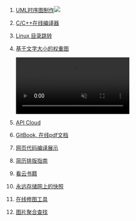 1. [UML时序图制作](http://knsv.github.io/mermaid/index.html)![](http://knsv.github.io/mermaid/images/header.png)
2. [C/C++在线编译器](https://www.hackerrank.com/)
3. [Linux 目录跳转](https://github.com/rupa/z) 
4. [基于文字大小的权重图](https://research.kapiche.com/)

	<video loop="" autoplay="" muted="">
                        <source src="https://storage.googleapis.com/static.kapiche.com/research/073b/img/screencast.webm" type="video/webm">
                        <source src="https://storage.googleapis.com/static.kapiche.com/research/073b/img/screencast.mp4" type="video/mp4">
                    </video>

5. [API Cloud](http://www.apicloud.com/)
6. [GitBook, 在线pdf文档](www.gitbook.com)
7. [网页代码编译展示](https://glot.io/)
8. [简历排版指南](http://ppresume.com/notes/guide.html)
9. [看云书籍](http://www.kancloud.cn/)
10. [永远存储网上的快照](http://archive.is/)
11. [在线修图工具]( https://www.fotor.com/tw/app.html#!module/basic/tool/BasicEdits)
12. [图片聚合查找](http://librestock.com/)